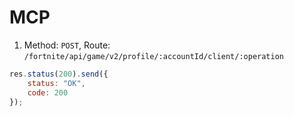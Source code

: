 # MCP

1. Method: ```POST```, Route: ```/fortnite/api/game/v2/profile/:accountId/client/:operation```
```javascript
res.status(200).send({
    status: "OK",
    code: 200
});
```